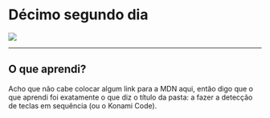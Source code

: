 # Décimo segundo dia

![](https://ik.imagekit.io/698xlahbaqz/konamicode_jVP2T6DHE.gif?ik-sdk-version=javascript-1.4.3&updatedAt=1645485524543)

---

## O que aprendi?

Acho que não cabe colocar algum link para a MDN aqui, então digo que o que aprendi foi exatamente o que diz o título da pasta: a fazer a detecção de teclas em sequência (ou o Konami Code).